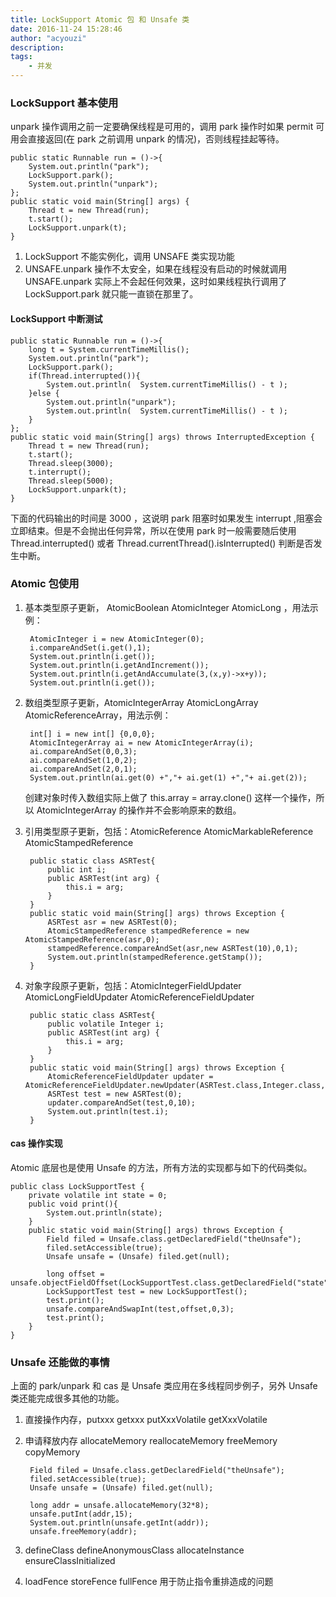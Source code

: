 ```yaml
---
title: LockSupport Atomic 包 和 Unsafe 类
date: 2016-11-24 15:28:46
author: "acyouzi"
description: 
tags:
    - 并发
---
```


### LockSupport 基本使用
unpark 操作调用之前一定要确保线程是可用的，调用 park 操作时如果 permit 可用会直接返回(在 park 之前调用 unpark 的情况)，否则线程挂起等待。

    public static Runnable run = ()->{
        System.out.println("park");
        LockSupport.park();
        System.out.println("unpark");
    };
    public static void main(String[] args) {
        Thread t = new Thread(run);
        t.start();
        LockSupport.unpark(t);
    }

1. LockSupport 不能实例化，调用 UNSAFE 类实现功能
2. UNSAFE.unpark 操作不太安全，如果在线程没有启动的时候就调用 UNSAFE.unpark 实际上不会起任何效果，这时如果线程执行调用了 LockSupport.park 就只能一直锁在那里了。

#### LockSupport 中断测试

    public static Runnable run = ()->{
        long t = System.currentTimeMillis();
        System.out.println("park");
        LockSupport.park();
        if(Thread.interrupted()){
            System.out.println(  System.currentTimeMillis() - t );
        }else {
            System.out.println("unpark");
            System.out.println(  System.currentTimeMillis() - t );
        }
    };
    public static void main(String[] args) throws InterruptedException {
        Thread t = new Thread(run);
        t.start();
        Thread.sleep(3000);
        t.interrupt();
        Thread.sleep(5000);
        LockSupport.unpark(t);
    }
    
下面的代码输出的时间是 3000 ，这说明 park 阻塞时如果发生 interrupt ,阻塞会立即结束。但是不会抛出任何异常，所以在使用 park 时一般需要随后使用 Thread.interrupted() 或者 Thread.currentThread().isInterrupted() 判断是否发生中断。

### Atomic 包使用
1. 基本类型原子更新， AtomicBoolean AtomicInteger AtomicLong ，用法示例：
    
        AtomicInteger i = new AtomicInteger(0);
        i.compareAndSet(i.get(),1);
        System.out.println(i.get());
        System.out.println(i.getAndIncrement());
        System.out.println(i.getAndAccumulate(3,(x,y)->x+y));
        System.out.println(i.get());

2. 数组类型原子更新，AtomicIntegerArray AtomicLongArray AtomicReferenceArray，用法示例：

        int[] i = new int[] {0,0,0};
        AtomicIntegerArray ai = new AtomicIntegerArray(i);
        ai.compareAndSet(0,0,3);
        ai.compareAndSet(1,0,2);
        ai.compareAndSet(2,0,1);
        System.out.println(ai.get(0) +","+ ai.get(1) +","+ ai.get(2));

    创建对象时传入数组实际上做了 this.array = array.clone() 这样一个操作，所以 AtomicIntegerArray 的操作并不会影响原来的数组。

3. 引用类型原子更新，包括：AtomicReference  AtomicMarkableReference AtomicStampedReference

        public static class ASRTest{
            public int i;
            public ASRTest(int arg) {
                this.i = arg;
            }
        }
        public static void main(String[] args) throws Exception {
            ASRTest asr = new ASRTest(0);
            AtomicStampedReference stampedReference = new AtomicStampedReference(asr,0);
            stampedReference.compareAndSet(asr,new ASRTest(10),0,1);
            System.out.println(stampedReference.getStamp());
        }


4. 对象字段原子更新，包括：AtomicIntegerFieldUpdater AtomicLongFieldUpdater AtomicReferenceFieldUpdater

        public static class ASRTest{
            public volatile Integer i;
            public ASRTest(int arg) {
                this.i = arg;
            }
        }
        public static void main(String[] args) throws Exception {
            AtomicReferenceFieldUpdater updater = AtomicReferenceFieldUpdater.newUpdater(ASRTest.class,Integer.class,"i");
            ASRTest test = new ASRTest(0);
            updater.compareAndSet(test,0,10);
            System.out.println(test.i);
        }



#### cas 操作实现
Atomic 底层也是使用 Unsafe 的方法，所有方法的实现都与如下的代码类似。
    
    public class LockSupportTest {
        private volatile int state = 0;
        public void print(){
            System.out.println(state);
        }
        public static void main(String[] args) throws Exception {
            Field filed = Unsafe.class.getDeclaredField("theUnsafe");
            filed.setAccessible(true);
            Unsafe unsafe = (Unsafe) filed.get(null);

            long offset = unsafe.objectFieldOffset(LockSupportTest.class.getDeclaredField("state"));
            LockSupportTest test = new LockSupportTest();
            test.print();
            unsafe.compareAndSwapInt(test,offset,0,3);
            test.print();
        }
    }

### Unsafe 还能做的事情
上面的 park/unpark 和 cas 是 Unsafe 类应用在多线程同步例子，另外 Unsafe 类还能完成很多其他的功能。

1. 直接操作内存，putxxx getxxx putXxxVolatile getXxxVolatile 
2. 申请释放内存 allocateMemory reallocateMemory freeMemory copyMemory 

        Field filed = Unsafe.class.getDeclaredField("theUnsafe");
        filed.setAccessible(true);
        Unsafe unsafe = (Unsafe) filed.get(null);

        long addr = unsafe.allocateMemory(32*8);
        unsafe.putInt(addr,15);
        System.out.println(unsafe.getInt(addr));
        unsafe.freeMemory(addr);

3. defineClass defineAnonymousClass allocateInstance ensureClassInitialized
4. loadFence storeFence fullFence 用于防止指令重排造成的问题